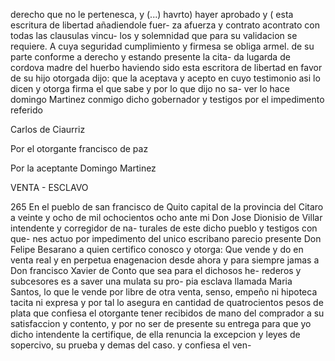 derecho que no le pertenesca, y (...) havrto) hayer aprobado
y ( esta escritura de libertad añadiendole fuer-
za afuerza y contrato acontrato con todas las clausulas vincu-
los y solemnidad que para su validacion se requiere. A cuya
seguridad cumplimiento y firmesa se obliga armel. de
su parte conforme a derecho y estando presente la cita-
da lugarda de cordova madre del huerbo haviendo sido
esta escritora de libertad en favor de su hijo otorgada
dijo: que la aceptava y acepto en cuyo testimonio asi lo
dicen y otorga firma el que sabe y por lo que dijo no sa-
ver lo hace domingo Martinez conmigo dicho gobernador
y testigos por el impedimento referido

Carlos de Ciaurriz

Por el otorgante francisco de paz

Por la aceptante Domingo Martinez

VENTA - ESCLAVO

265 En el pueblo de san francisco de Quito capital de la provincia
del Citaro a veinte y ocho de mil ochocientos ocho ante mi
Don Jose Dionisio de Villar intendente y corregidor de na-
turales de este dicho pueblo y testigos con que-
nes actuo por impedimento del unico escribano parecio
presente Don Felipe Besarano a quien certifico conosco
y otorga: Que vende y do en venta real y en perpetua
enagenacion desde ahora y para siempre jamas a Don
francisco Xavier de Conto que sea para el dichosos he-
rederos y subcesores es a saver una mulata su pro-
pia esclava llamada Maria Santos, lo que le vende por libre
de otra venta, senso, empeño ni hipoteca tacita ni expresa
y por tal lo asegura en cantidad de quatrocientos pesos
de plata que confiesa el otorgante tener recibidos de
mano del comprador a su satisfaccion y contento, y por no
ser de presente su entrega para que yo dicho intendente
la certifique, de ella renuncia la excepcion y leyes de
sopercivo, su prueba y demas del caso. y confiesa el ven-
